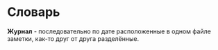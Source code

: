 # Словарь

**Журнал** - последовательно по дате расположенные в одном файле заметки, как-то друг от друга разделённые.